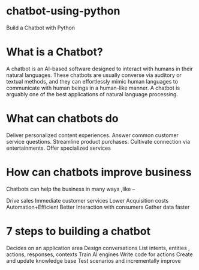 # chatbot-using-python
Build a Chatbot with Python

# What is a Chatbot?
A chatbot is an AI-based software designed to interact with humans in their natural languages. These chatbots are usually converse via auditory or textual methods, and they can effortlessly mimic human languages to communicate with human beings in a human-like manner. A chatbot is arguably one of the best applications of natural language processing.

# What can chatbots do
Deliver personalized content experiences.
Answer common customer service questions.
Streamline product purchases.
Cultivate connection  via entertainments.
Offer specialized services

# How can chatbots improve business
Chatbots can help the business in many ways ,like –

Drive sales
Immediate customer services
Lower Acquisition costs
Automation+Efficient
Better Interaction with consumers
Gather data faster

# 7 steps to building a chatbot
Decides on an application area
Design conversations
List intents, entities , actions, responses, contexts
Train AI engines
Write code for actions
Create and update knowledge base
Test scenarios and incrementally improve
